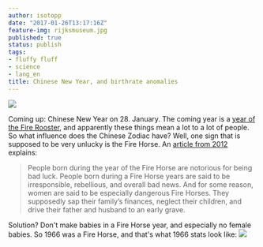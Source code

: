 ```yaml
---
author: isotopp
date: "2017-01-26T13:17:16Z"
feature-img: rijksmuseum.jpg
published: true
status: publish
tags:
- fluffy fluff
- science
- lang_en
title: Chinese New Year, and birthrate anomalies
---
```

![](https://blog.koehntopp.info/uploads/2017/01/f9463344d3ed41479d28dcd7.jpg)

Coming up: Chinese New Year on 28. January. The coming year is a
[year of the Fire Rooster](http://www.chinahighlights.com/travelguide/chinese-zodiac/rooster.htm),
and apparently these things mean a lot to a lot of people. So
what influence does the Chinese Zodiac have? Well, one sign that
is supposed to be very unlucky is the Fire Horse. An
[article from 2012](https://www.tofugu.com/japan/fire-horse-zodiac/)
explains:

> People born during the year of the Fire Horse are notorious
> for being bad luck. People born during a Fire Horse years are
> said to be irresponsible, rebellious, and overall bad news.
> And for some reason, women are said to be especially dangerous
> Fire Horses. They supposedly sap their family’s finances,
> neglect their children, and drive their father and husband to
> an early grave.

Solution? Don't make babies in a Fire Horse year, and especially
no female babies. So 1966 was a Fire Horse, and that's what 1966
stats look like:
![](https://blog.koehntopp.info/uploads/2017/01/japan-birthrate-graph.png)
